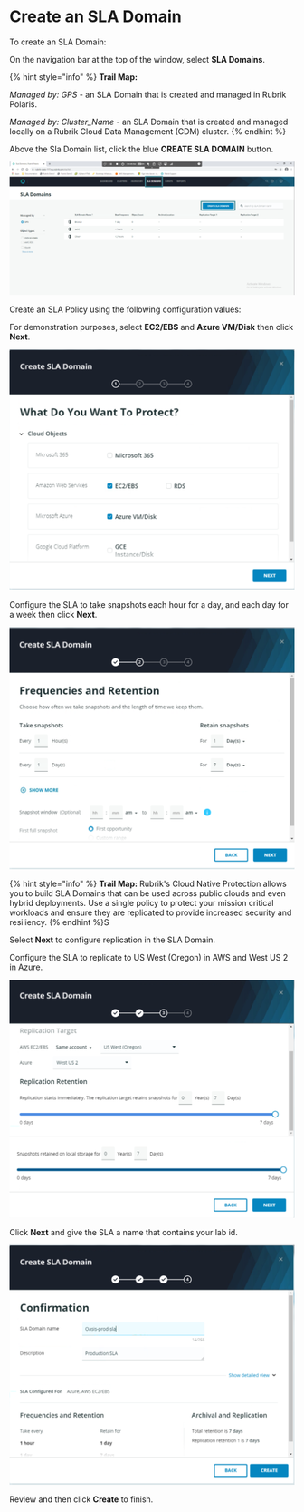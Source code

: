 # Create an SLA Domain

To create an SLA Domain:

On the navigation bar at the top of the window, select **SLA Domains**.

{% hint style="info" %}
**Trail Map:**

_Managed by: GPS_ - an SLA Domain that is created and managed in Rubrik Polaris.

_Managed by: Cluster_Name_ - an SLA Domain that is created and managed locally on a Rubrik Cloud Data Management (CDM) cluster.
{% endhint %}

Above the Sla Domain list, click the blue **CREATE SLA DOMAIN** button.

<p align="center">
<img src="../../images/Sla Domains.png">
</p>

Create an SLA Policy using the following configuration values:

For demonstration purposes, select **EC2/EBS** and **Azure VM/Disk** then click **Next**.

<p align="center">
<img src="../../images/SLA1.png">
</p>

Configure the SLA to take snapshots each hour for a day, and each day for a week then click **Next**.

<p align="center">
<img src="../../images/SLA2.png">
</p>


{% hint style="info" %}
**Trail Map:** Rubrik's Cloud Native Protection allows you to build SLA Domains that can be used across public clouds and even hybrid deployments. Use a single policy to protect your mission critical workloads and ensure they are replicated to provide increased security and resiliency.
{% endhint %}S

Select **Next** to configure replication in the SLA Domain. 

Configure the SLA to replicate to US West (Oregon) in AWS and West US 2 in Azure.

<p align="center">
<img src="../../images/SLA3.png">
</p>

Click **Next** and give the SLA a name that contains your lab id.

<p align="center">
<img src="../../images/SLA4.png">
</p>

Review and then click **Create** to finish.